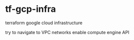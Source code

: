 # tf-gcp-infra
terraform google cloud infrastructure

try to navigate to VPC networks
enable compute engine API
